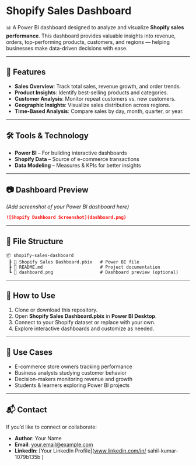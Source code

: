 # Shopify Sales Dashboard

📊 A Power BI dashboard designed to analyze and visualize **Shopify sales performance**.
This dashboard provides valuable insights into revenue, orders, top-performing products, customers, and regions — helping businesses make data-driven decisions with ease.

---

## 🚀 Features

* **Sales Overview**: Track total sales, revenue growth, and order trends.
* **Product Insights**: Identify best-selling products and categories.
* **Customer Analysis**: Monitor repeat customers vs. new customers.
* **Geographic Insights**: Visualize sales distribution across regions.
* **Time-Based Analysis**: Compare sales by day, month, quarter, or year.

---

## 🛠️ Tools & Technology

* **Power BI** – For building interactive dashboards
* **Shopify Data** – Source of e-commerce transactions
* **Data Modeling** – Measures & KPIs for better insights

---

## 📷 Dashboard Preview

*(Add screenshot of your Power BI dashboard here)*

```md
![Shopify Dashboard Screenshot](dashboard.png)
```

---

## 📂 File Structure

```
📦 shopify-sales-dashboard
 ┣ 📄 Shopify Sales Dashboard.pbix   # Power BI file
 ┣ 📄 README.md                      # Project documentation
 ┗ 📄 dashboard.png                  # Dashboard preview (optional)
```

---

## 📌 How to Use

1. Clone or download this repository.
2. Open **Shopify Sales Dashboard.pbix** in **Power BI Desktop**.
3. Connect to your Shopify dataset or replace with your own.
4. Explore interactive dashboards and customize as needed.

---

## 🎯 Use Cases

* E-commerce store owners tracking performance
* Business analysts studying customer behavior
* Decision-makers monitoring revenue and growth
* Students & learners exploring Power BI projects

---

## 📬 Contact

If you’d like to connect or collaborate:

* **Author**: Your Name
* **Email**: [your.email@example.com](mailto:your.email@example.com)
* **LinkedIn**: [Your LinkedIn Profile](www.linkedin.com/in/
sahil-kumar-1079b135b
)
